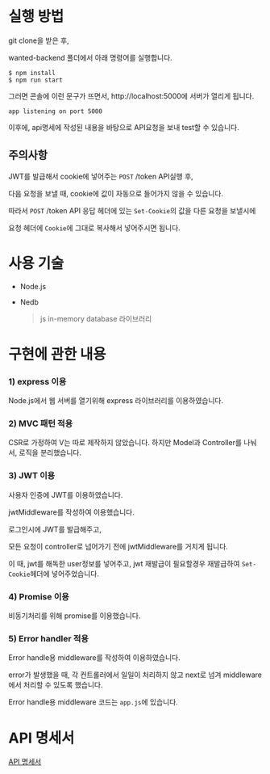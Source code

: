 # 실행 방법

git clone을 받은 후,

wanted-backend 폴더에서 아래 명령어를 실행합니다.

```shell
$ npm install
$ npm run start
```

그러면 콘솔에 이런 문구가 뜨면서, http://localhost:5000에 서버가 열리게 됩니다.

```
app listening on port 5000
```

이후에, api명세에 작성된 내용을 바탕으로 API요청을 보내 test할 수 있습니다. 



## 주의사항

JWT를 발급해서 cookie에 넣어주는 `POST` /token API실행 후, 

다음 요청을 보낼 때, cookie에 값이 자동으로 들어가지 않을 수 있습니다. 

 따라서 `POST` /token API 응답 헤더에 있는 `Set-Cookie`의 값을 다른 요청을 보낼시에 

요청 헤더에 `Cookie`에 그대로 복사해서 넣어주시면 됩니다. 



# 사용 기술

- Node.js

- Nedb 

  > js  in-memory database 라이브러리



# 구현에 관한 내용

### 1) express 이용

Node.js에서 웹 서버를 열기위해 express 라이브러리를 이용하였습니다.

### 2) MVC 패턴 적용

CSR로 가정하여 V는 따로 제작하지 않았습니다. 하지만 Model과 Controller를 나눠서, 로직을 분리했습니다. 

### 3) JWT 이용

사용자 인증에 JWT를 이용하였습니다.

jwtMiddleware를 작성하여 이용했습니다.

로그인시에 JWT를 발급해주고, 

모든 요청이 controller로 넘어가기 전에 jwtMiddleware를 거치게 됩니다. 

이 때,  jwt를 해독한 user정보를 넣어주고, jwt 재발급이 필요할경우 재발급하여 `Set-Cookie`헤더에 넣어주었습니다. 

### 4) Promise 이용

비동기처리를 위해 promise를 이용했습니다. 

### 5) Error handler 적용

Error handle용 middleware를 작성하여 이용하였습니다. 

error가 발생했을 때, 각 컨트롤러에서 일일이 처리하지 않고 next로 넘겨 middleware에서 처리할 수 있도록 했습니다.

Error handle용 middleware 코드는 `app.js`에 있습니다. 



# API 명세서

[API 명세서](./documents/API명세.md)

